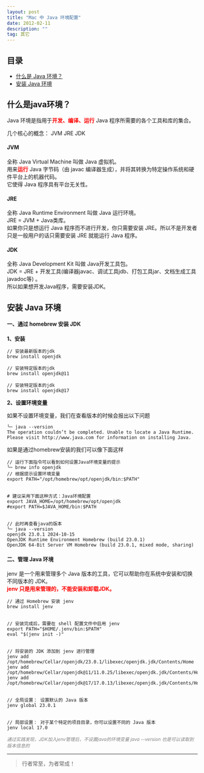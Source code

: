 ```yaml
---
layout: post
title: "Mac 中 Java 环境配置"
date: 2012-02-11
description: ""
tag: 其它
---
```





## 目录
- [什么是 Java 环境？](#content1)   
- [安装 Java 环境](#content2)   


## <a id="content1">什么是java环境？</a>


Java 环境是指用于<span style="color:red;font-weight:bold;">开发、编译、运行</span> Java 程序所需要的各个工具和库的集合。

几个核心的概念： JVM JRE  JDK   

#### **JVM**        
全称 Java Virtual Machine 叫做 Java 虚拟机。     
用来<span style="color:red;font-weight:bold;">运行</span> Java 字节码（由 javac 编译器生成），并将其转换为特定操作系统和硬件平台上的机器代码。        
它使得 Java 程序具有平台无关性。       

#### **JRE**     
全称 Java Runtime Environment 叫做 Java 运行环境。      
JRE = JVM + Java类库。  
如果你只是想运行 Java 程序而不进行开发，你只需要安装 JRE。所以不是开发者只是一般用户的话只需要安装 JRE 就能运行 Java 程序。     

#### **JDK**   
全称 Java Development Kit 叫做 Java开发工具包。    
JDK = JRE + 开发工具(编译器javac、调试工具jdb、打包工具jar、文档生成工具javadoc等) 。         
所以如果想开发Java程序，需要安装JDK。     



## <a id="content2">安装 Java 环境</a>

#### **一、通过 homebrew 安装 JDK**       

**1、安装**    
```text
// 安装最新版本的jdk
brew install openjdk

// 安装特定版本的jdk
brew install openjdk@11

// 安装特定版本的jdk
brew install openjdk@17
```

**2、设置环境变量**    

如果不设置环境变量，我们在查看版本的时候会报出以下问题
```text
╰─ java --version
The operation couldn’t be completed. Unable to locate a Java Runtime.
Please visit http://www.java.com for information on installing Java.
```

如果是通过homebrew安装的我们可以像下面这样    
```text
// 运行下面指令可以看到如何设置Java环境变量的提示
╰─ brew info openjdk
// 根据提示设置环境变量    
export PATH="/opt/homebrew/opt/openjdk/bin:$PATH"


# 建议采用下面这种方式：Java环境配置
export JAVA_HOME=/opt/homebrew/opt/openjdk
#export PATH=$JAVA_HOME/bin:$PATH


// 此时再查看java的版本
╰─ java --version
openjdk 23.0.1 2024-10-15
OpenJDK Runtime Environment Homebrew (build 23.0.1)
OpenJDK 64-Bit Server VM Homebrew (build 23.0.1, mixed mode, sharing)
```

#### **二、管理 Java 环境**    

jenv 是一个用来管理多个 Java 版本的工具，它可以帮助你在系统中安装和切换不同版本的 JDK。   
<span style= "color:red;font-weight:bold;">jenv 只是用来管理的，不能安装和卸载JDK。</span>     

```text
// 通过 Homebrew 安装 jenv
brew install jenv


// 安装完成后，需要在 shell 配置文件中启用 jenv
export PATH="$HOME/.jenv/bin:$PATH"
eval "$(jenv init -)"


// 将安装的 JDK 添加到 jenv 进行管理    
jenv add /opt/homebrew/Cellar/openjdk/23.0.1/libexec/openjdk.jdk/Contents/Home
jenv add /opt/homebrew/Cellar/openjdk@11/11.0.25/libexec/openjdk.jdk/Contents/Home
jenv add /opt/homebrew/Cellar/openjdk@17/17.0.13/libexec/openjdk.jdk/Contents/Home


// 全局设置： 设置默认的 Java 版本
jenv global 23.0.1


// 局部设置： 对于某个特定的项目目录，你可以设置不同的 Java 版本
jenv local 17.0
```

<span style="color:gray;font-size:12;font-style:italic;">通过实践发现，JDK加入jenv管理后，不设置java的环境变量 java --version 也是可以读取到版本信息的</span>







----------
>  行者常至，为者常成！


